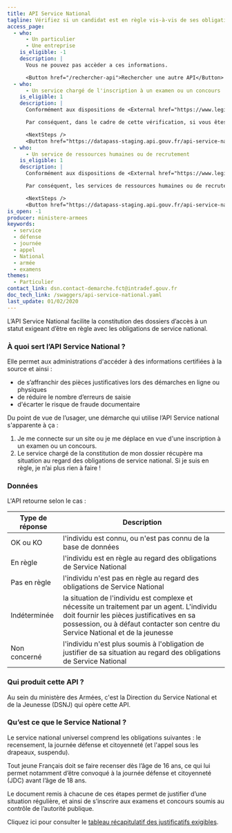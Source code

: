 ```yaml
---
title: API Service National
tagline: Vérifiez si un candidat est en règle vis-à-vis de ses obligations de Service National et peut s’inscrire au concours ou à l’examen dont vous êtes en charge.
access_page:
  - who:
      - Un particulier
      - Une entreprise
    is_eligible: -1
    description: |
      Vous ne pouvez pas accèder a ces informations.

      <Button href="/rechercher-api">Rechercher une autre API</Button>
  - who:
      - Un service chargé de l'inscription à un examen ou un concours
    is_eligible: 1
    description: |
      Conformément aux dispositions de <External href="https://www.legifrance.gouv.fr/codes/article_lc/LEGIARTI000021960309/">l’article L114-6</External> du *code du service national*, les personnes de moins de 25 ans assujetties à l'obligation de participer à la journée défense et citoyenneté doivent être en règle pour être autorisées à s'inscrire aux examens et concours soumis au contrôle de l'autorité publique.

      Par conséquent, dans le cadre de cette vérification, si vous êtes un service chargé de l'inscription à un examen ou un concours soumis au contrôle de l'autorité publique, pouvez faire une demande d'accès à l'API :

      <NextSteps />
      <Button href="https://datapass-staging.api.gouv.fr/api-service-national?demarche=inscription-examens">Remplir une demande</Button>
  - who:
      - Un service de ressources humaines ou de recrutement
    is_eligible: 1
    description: |
      Conformément aux dispositions de <External href="https://www.legifrance.gouv.fr/codes/article_lc/LEGIARTI000021960309/">l’article L114-6</External> du *code du service national*, les personnes de moins de 25 ans assujetties à l'obligation de participer à la journée défense et citoyenneté doivent être en règle pour être autorisées à s'inscrire aux examens et concours soumis au contrôle de l'autorité publique.

      Par conséquent, les services de ressources humaines ou de recrutement chargés, en application de dispositions statutaires, de vérifier la situation des personnes de moins de 25 ans au regard des obligations de service national, sont autorisés à faire une demande d'accès à l'API :

      <NextSteps />
      <Button href="https://datapass-staging.api.gouv.fr/api-service-national?demarche=inscription-examens">Remplir une demande</Button>
is_open: -1
producer: ministere-armees
keywords:
  - service
  - défense
  - journée
  - appel
  - National
  - armée
  - examens
themes:
  - Particulier
contact_link: dsn.contact-demarche.fct@intradef.gouv.fr
doc_tech_link: /swaggers/api-service-national.yaml
last_update: 01/02/2020
---
```


L’API Service National facilite la constitution des dossiers d’accès à un statut exigeant d’être en règle avec les obligations de service national.

### À quoi sert l’API Service National ?

Elle permet aux administrations d'accéder à des informations certifiées à la source et ainsi :

- de s’affranchir des pièces justificatives lors des démarches en ligne ou physiques
- de réduire le nombre d’erreurs de saisie
- d'écarter le risque de fraude documentaire

Du point de vue de l’usager, une démarche qui utilise l’API Service national s'apparente à ça :

1. Je me connecte sur un site ou je me déplace en vue d'une inscription à un examen ou un concours.
2. Le service chargé de la constitution de mon dossier récupère ma situation au regard des obligations de service national. Si je suis en règle, je n’ai plus rien à faire !

### Données

L'API retourne selon le cas :

| Type de réponse | Description                                                                                                                                                                                                                 |
| --------------- | --------------------------------------------------------------------------------------------------------------------------------------------------------------------------------------------------------------------------- |
| OK ou KO        | l'individu est connu, ou n'est pas connu de la base de données                                                                                                                                                              |
| En règle        | l'individu est en règle au regard des obligations de Service National                                                                                                                                                       |
| Pas en règle    | l'individu n'est pas en règle au regard des obligations de Service National                                                                                                                                                 |
| Indéterminée    | la situation de l'individu est complexe et nécessite un traitement par un agent. L'individu doit fournir les pièces justificatives en sa possession, ou à défaut contacter son centre du Service National et de la jeunesse |
| Non concerné    | l'individu n'est plus soumis à l'obligation de justifier de sa situation au regard des obligations de Service National                                                                                                      |

### Qui produit cette API ?

Au sein du ministère des Armées, c'est la Direction du Service National et de la Jeunesse (DSNJ) qui opère cette API.

### Qu’est ce que le Service National ?

Le service national universel comprend les obligations suivantes : le recensement, la journée défense et citoyenneté (et l'appel sous les drapeaux, suspendu).

Tout jeune Français doit se faire recenser dès l’âge de 16 ans, ce qui lui permet notamment d’être convoqué à la journée défense et citoyenneté (JDC) avant l’âge de 18 ans.

Le document remis à chacune de ces étapes permet de justifier d’une situation régulière, et ainsi de s’inscrire aux examens et concours soumis au contrôle de l’autorité publique.

Cliquez ici pour consulter le [tableau récapitulatif des justificatifs exigibles](/resources/justificatifs_exigibles_service_national.pdf).
